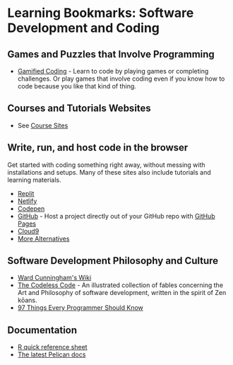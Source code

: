 # Learning Bookmarks: Software Development and Coding

## Games and Puzzles that Involve Programming

* [Gamified Coding](gamified-coding.md) - Learn to code by playing games or completing challenges. Or play games that involve coding even if you know how to code because you like that kind of thing.

## Courses and Tutorials Websites

- See [Course Sites](../course-sites.md)

## Write, run, and host code in the browser

Get started with coding something right away, without messing with installations and setups. Many of these sites also include tutorials and learning materials.

- [Replit](https://replit.com/)
- [Netlify](https://www.netlify.com/)
- [Codepen](https://codepen.io/)
- [GitHub](https://github.com/) - Host a project directly out of your GitHub repo with [GitHub Pages](https://pages.github.com/)
- [Cloud9](https://c9.io/)
- [More Alternatives](https://stackshare.io/replit/alternatives)

## Software Development Philosophy and Culture

* [Ward Cunningham's Wiki](http://c2.com/cgi/wiki)
* [The Codeless Code](http://thecodelesscode.com/contents) - An illustrated collection of fables concerning the Art and Philosophy of software development, written in the spirit of Zen kōans.
* [97 Things Every Programmer Should Know](http://programmer.97things.oreilly.com/wiki/index.php/Contributions_Appearing_in_the_Book)

## Documentation

* [R quick reference sheet](http://cran.r-project.org/doc/contrib/Short-refcard.pdf)
* [The latest Pelican docs](http://docs.getpelican.com/en/latest/)
